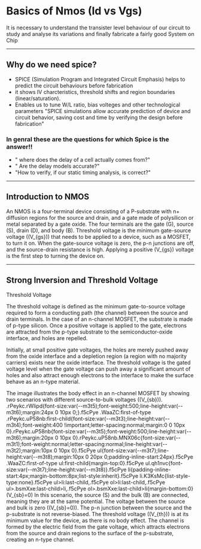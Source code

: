 # Basics of Nmos (Id vs Vgs)

It is necessary to understand the transister level behaviour of our circuit to study and analyse its variations and finally fabricate a fairly  good System on Chip

---

## Why do we need spice?
- SPICE (Simulation Program and Integrated Circuit Emphasis) helps to predict the circuit behaviours before fabrication
- it shows IV charcteristics, threshold shifts and region boundaries (linear/saturation).
- Enables us to tune W/L ratio, bias volteges and other technological parameters
"SPICE simulations allow accurate prediction of device and circuit behavior, saving cost and time by verifying the design before fabrication"
### In genral these are the questions for which Spice is the answer!!
- " where does the delay of a cell actually comes from?"
- " Are the delay models accurate?"
- "How to verify, if our static timing analysis, is correct?"

---

## Introduction to NMOS
An NMOS is a four-terminal device consisting of a P-substrate with n+ diffusion regions for the source and drain, and a gate made of polysilicon or metal separated by a gate oxide. The four terminals are the gate (G), source (S), drain (D), and body (B).
Threshold voltage is the minimum gate-source voltage (\(V_{gs}\)) that needs to be applied to a device, such as a MOSFET, to turn it on. When the gate-source voltage is zero, the p-n junctions are off, and the source-drain resistance is high. Applying a positive \(V_{gs}\) voltage is the first step to turning the device on.

---

## Strong Inversion and Threshold Voltage
Threshold Voltage

The threshold voltage is defined as the minimum gate-to-source voltage required to form a conducting path (the channel) between the source and drain terminals. In the case of an n-channel MOSFET, the substrate is made of p-type silicon. Once a positive voltage is applied to the gate, electrons are attracted from the p-type substrate to the semiconductor-oxide interface, and holes are repelled.

Initially, at small positive gate voltages, the holes are merely pushed away from the oxide interface and a depletion region (a region with no majority carriers) exists near the oxide interface. The threshold voltage is the gated voltage level when the gate voltage can push away a significant amount of holes and also attract enough electrons to the interface to make the surface behave as an n-type material.


The image illustrates the body effect in an n-channel MOSFET by showing two scenarios with different source-to-bulk voltages (\(V_{sb}\)).     .rPeykc.rWIipd{font-size:var(--m3t5);font-weight:500;line-height:var(--m3t6);margin:24px 0 10px 0;}.f5cPye .WaaZC:first-of-type .rPeykc.uP58nb:first-child{font-size:var(--m3t3);line-height:var(--m3t4);font-weight:400 !important;letter-spacing:normal;margin:0 0 10px 0}.rPeykc.uP58nb{font-size:var(--m3t5);font-weight:500;line-height:var(--m3t6);margin:20px 0 10px 0}.rPeykc.uP58nb.MNX06c{font-size:var(--m3t1);font-weight:normal;letter-spacing:normal;line-height:var(--m3t2);margin:10px 0 10px 0}.f5cPye ul{font-size:var(--m3t7);line-height:var(--m3t8);margin:10px 0 20px 0;padding-inline-start:24px}.f5cPye .WaaZC:first-of-type ul:first-child{margin-top:0}.f5cPye ul.qh1nvc{font-size:var(--m3t7);line-height:var(--m3t8)}.f5cPye li{padding-inline-start:4px;margin-bottom:8px;list-style:inherit}.f5cPye li.K3KsMc{list-style-type:none}.f5cPye ul>li:last-child,.f5cPye ol>li:last-child,.f5cPye ul>.bsmXxe:last-child>li,.f5cPye ol>.bsmXxe:last-child>li{margin-bottom:0}          \(V_{sb}=0\)               In this scenario, the source (S) and the bulk (B) are connected, meaning they are at the same potential.     The voltage between the source and bulk is zero (\(V_{sb}=0\)). The p-n junction between the source and the p-substrate is not reverse-biased. The threshold voltage (\(V_{th}\)) is at its minimum value for the device, as there is no body effect. The channel is formed by the electric field from the gate voltage, which attracts electrons from the source and drain regions to the surface of the p-substrate, creating an n-type channel.
